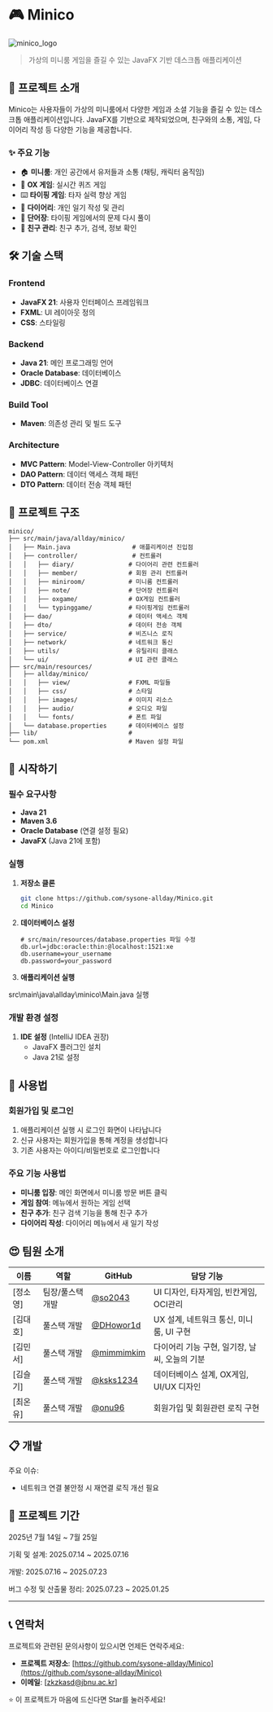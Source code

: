 # 🎮 Minico

![minico_logo](https://github.com/user-attachments/assets/5fe5912e-28eb-4e03-af74-bf99737f84e5)

> 가상의 미니룸 게임을 즐길 수 있는 JavaFX 기반 데스크톱 애플리케이션

## 📖 프로젝트 소개

Minico는 사용자들이 가상의 미니룸에서 다양한 게임과 소셜 기능을 즐길 수 있는 데스크톱 애플리케이션입니다.
JavaFX를 기반으로 제작되었으며, 친구와의 소통, 게임, 다이어리 작성 등 다양한 기능을 제공합니다.

### ✨ 주요 기능

- 🏠 **미니룸**: 개인 공간에서 유저들과 소통 (채팅, 캐릭터 움직임) 
- 🎯 **OX 게임**: 실시간 퀴즈 게임
- ⌨️ **타이핑 게임**: 타자 실력 향상 게임
- 📝 **다이어리**: 개인 일기 작성 및 관리
- 💌 **단어장**: 타이핑 게임에서의 문제 다시 풀이
- 👥 **친구 관리**: 친구 추가, 검색, 정보 확인

## 🛠️ 기술 스택

### Frontend

- **JavaFX 21**: 사용자 인터페이스 프레임워크
- **FXML**: UI 레이아웃 정의
- **CSS**: 스타일링

### Backend

- **Java 21**: 메인 프로그래밍 언어
- **Oracle Database**: 데이터베이스
- **JDBC**: 데이터베이스 연결

### Build Tool

- **Maven**: 의존성 관리 및 빌드 도구

### Architecture

- **MVC Pattern**: Model-View-Controller 아키텍처
- **DAO Pattern**: 데이터 액세스 객체 패턴
- **DTO Pattern**: 데이터 전송 객체 패턴

## 📁 프로젝트 구조

```text
minico/
├── src/main/java/allday/minico/
│   ├── Main.java                 # 애플리케이션 진입점
│   ├── controller/               # 컨트롤러
│   │   ├── diary/               # 다이어리 관련 컨트롤러
│   │   ├── member/              # 회원 관리 컨트롤러
│   │   ├── miniroom/            # 미니룸 컨트롤러
│   │   ├── note/                # 단어장 컨트롤러
│   │   ├── oxgame/              # OX게임 컨트롤러
│   │   └── typinggame/          # 타이핑게임 컨트롤러
│   ├── dao/                     # 데이터 액세스 객체
│   ├── dto/                     # 데이터 전송 객체
│   ├── service/                 # 비즈니스 로직
│   ├── network/                 # 네트워크 통신
│   ├── utils/                   # 유틸리티 클래스
│   └── ui/                      # UI 관련 클래스
├── src/main/resources/
│   ├── allday/minico/
│   │   ├── view/                # FXML 파일들
│   │   ├── css/                 # 스타일
│   │   ├── images/              # 이미지 리소스
│   │   ├── audio/               # 오디오 파일
│   │   └── fonts/               # 폰트 파일
│   └── database.properties      # 데이터베이스 설정
├── lib/                         #
└── pom.xml                      # Maven 설정 파일
```

## 🚀 시작하기

### 필수 요구사항

- **Java 21** 
- **Maven 3.6** 
- **Oracle Database** (연결 설정 필요)
- **JavaFX** (Java 21에 포함)

### 실행

1. **저장소 클론**

   ```bash
   git clone https://github.com/sysone-allday/Minico.git
   cd Minico
   ```

2. **데이터베이스 설정**

   ```properties
   # src/main/resources/database.properties 파일 수정
   db.url=jdbc:oracle:thin:@localhost:1521:xe
   db.username=your_username
   db.password=your_password
   ```

4. **애플리케이션 실행**

src\main\java\allday\minico\Main.java 실행

### 개발 환경 설정

1. **IDE 설정** (IntelliJ IDEA 권장)
   - JavaFX 플러그인 설치
   - Java 21로 설정

## 🎯 사용법

### 회원가입 및 로그인

1. 애플리케이션 실행 시 로그인 화면이 나타납니다
2. 신규 사용자는 회원가입을 통해 계정을 생성합니다
3. 기존 사용자는 아이디/비밀번호로 로그인합니다

### 주요 기능 사용법

- **미니룸 입장**: 메인 화면에서 미니룸 방문 버튼 클릭
- **게임 참여**: 메뉴에서 원하는 게임 선택
- **친구 추가**: 친구 검색 기능을 통해 친구 추가
- **다이어리 작성**: 다이어리 메뉴에서 새 일기 작성

## 😍 팀원 소개

| 이름 | 역할 | GitHub | 담당 기능 |
|------|------|--------|-----------|
| [정소영] | 팀장/풀스택 개발 | [@so2043](https://github.com/so2043) | UI 디자인, 타자게임, 빈칸게임, OCI관리|
| [김대호] | 풀스택 개발 | [@DHowor1d](https://github.com/DHowor1d) | UX 설계, 네트워크 통신, 미니룸, UI 구현 |
| [김민서] | 풀스택 개발 | [@mimmimkim](https://github.com/mimmimkim) | 다이어리 기능 구현, 일기장, 날씨, 오늘의 기분 |
| [김슬기] | 풀스택 개발 | [@ksks1234](https://github.com/ksks1234) | 데이터베이스 설계, OX게임, UI/UX 디자인 |
| [최온유] | 풀스택 개발 | [@onu96](https://github.com/onu96) | 회원가입 및 회원관련 로직 구현 |

## 📋 개발

주요 이슈:

- 네트워크 연결 불안정 시 재연결 로직 개선 필요

## 📆 프로젝트 기간 

2025년 7월 14일 ~ 7월 25일  

기획 및 설계: 2025.07.14 ~ 2025.07.16  

개발: 2025.07.16 ~ 2025.07.23  

버그 수정 및 산출물 정리: 2025.07.23 ~ 2025.01.25  

---

## 📞 연락처

프로젝트와 관련된 문의사항이 있으시면 언제든 연락주세요:

- **프로젝트 저장소**: [https://github.com/sysone-allday/Minico](https://github.com/sysone-allday/Minico)
- **이메일**: [zkzkasd@jbnu.ac.kr]

⭐ 이 프로젝트가 마음에 드신다면 Star를 눌러주세요!
